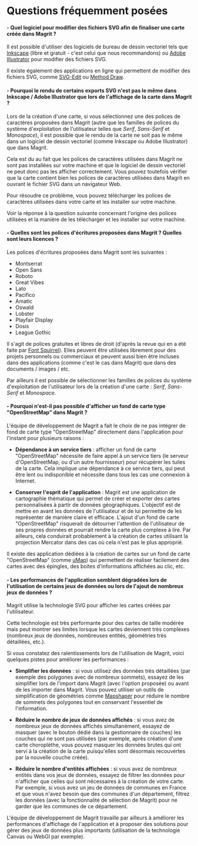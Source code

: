 # Questions fréquemment posées

#### - Quel logiciel pour modifier des fichiers SVG afin de finaliser une carte créée dans Magrit ?

Il est possible d'utiliser des logiciels de bureau de dessin vectoriel tels que [Inkscape](https://inkscape.org/) (libre et gratuit - c'est celui que nous recommandons)
ou [Adobe Illustrator](https://www.adobe.com/fr/products/illustrator.html) pour modifier des fichiers SVG.

Il existe également des applications en ligne qui permettent de modifier des fichiers SVG, comme [SVG-Edit](https://svg-edit.github.io/svgedit/) ou [Method Draw](https://editor.method.ac/).

#### - Pourquoi le rendu de certains exports SVG n'est pas le même dans Inkscape / Adobe Illustrator que lors de l'affichage de la carte dans Magrit ?

Lors de la création d'une carte, si vous sélectionnez une des polices de caractères proposées dans Magrit (autre que les familles de polices du système d'exploitation de l'utilisateur telles que *Serif*, *Sans-Serif* et *Monospace*),
il est possible que le rendu de la carte ne soit pas le même dans un logiciel de dessin vectoriel (comme Inkscape ou Adobe Illustrator) que dans Magrit.

Cela est du au fait que les polices de caractères utilisées dans Magrit ne sont pas installées sur votre machine et que le logiciel de dessin vectoriel ne peut donc pas les afficher correctement.
Vous pouvez toutefois vérifier que la carte contient bien les polices de caractères utilisées dans Magrit en ouvrant le fichier SVG dans un navigateur Web.

Pour résoudre ce problème, vous pouvez télécharger les polices de caractères utilisées dans votre carte et les installer sur votre machine.

Voir la réponse à la question suivante concernant l'origine des polices utilisées et la manière de les télécharger et les installer sur votre machine.

#### - Quelles sont les polices d'écritures proposées dans Magrit ? Quelles sont leurs licences ?

Les polices d'écritures proposées dans Magrit sont les suivantes :

- Montserrat
- Open Sans
- Roboto
- Great Vibes
- Lato
- Pacifico
- Amatic
- Oswald
- Lobster
- Playfair Display
- Dosis
- League Gothic

Il s'agit de polices gratuites et libres de droit (d'après la revue qui en a été faite par [Font Squirrel](https://www.fontsquirrel.com/)).
Elles peuvent être utilisées librement pour des projets personnels ou commerciaux et peuvent aussi bien être incluses dans des applications
(comme c'est le cas dans Magrit) que dans des documents / images / etc.

Par ailleurs il est possible de sélectionner les familles de polices du système d'exploitation de l'utilisateur lors de la création d'une carte : *Serif*, *Sans-Serif* et *Monospace*.

#### - Pourquoi n'est-il pas possible d'afficher un fond de carte type "OpenStreetMap" dans Magrit ?

L'équipe de développement de Magrit a fait le choix de ne pas intégrer de fond de carte type "OpenStreetMap" directement dans l'application pour l'instant pour plusieurs raisons :

- **Dépendance à un service tiers** : afficher un fond de carte "OpenStreetMap" nécessite de faire appel à un service tiers (le serveur d'OpenStreetMap, ou d'un autre fournisseur) pour récupérer les tuiles de la carte.
  Cela implique une dépendance à ce service tiers, qui peut être lent ou indisponible et nécessite dans tous les cas une connexion à Internet.

- **Conserver l'esprit de l'application** : Magrit est une application de cartographie thématique qui permet de créer et exporter des cartes personnalisées à partir de données géographiques.
  L'objectif est de mettre en avant les données de l'utilisateur et de lui permettre de les représenter de manière claire et efficace.
  L'ajout d'un fond de carte "OpenStreetMap" risquerait de détourner l'attention de l'utilisateur de ses propres données et pourrait rendre la carte plus complexe à lire.
  Par ailleurs, cela conduirait probablement à la création de cartes utilisant la projection Mercator dans des cas où cela n'est pas le plus approprié.

Il existe des application dédiées à la création de cartes sur un fond de carte "OpenStreetMap" (comme [uMap](https://umap.openstreetmap.fr/fr/))
qui permettent de réaliser facilement des cartes avec des épingles, des boites d'informations affichées au clic, etc.

#### - Les performances de l'application semblent dégradées lors de l'utilisation de certains jeux de données ou lors de l'ajout de nombreux jeux de données ?

Magrit utilise la technologie SVG pour afficher les cartes créées par l'utilisateur.

Cette technologie est très performante pour des cartes de taille modérée mais peut montrer ses limites lorsque les cartes deviennent très complexes (nombreux jeux de données, nombreuses entités, géométries très détaillées, etc.).

Si vous constatez des ralentissements lors de l'utilisation de Magrit, voici quelques pistes pour améliorer les performances :

- **Simplifier les données** : si vous utilisez des données très détaillées (par exemple des polygones avec de nombreux sommets), essayez de les simplifier lors de l'import dans Magrit (avec l'option proposée) ou avant de les importer dans Magrit.
  Vous pouvez utiliser un outils de simplification de géométries comme [Mapshaper](https://mapshaper.org/) pour réduire le nombre de sommets des polygones tout en conservant l'essentiel de l'information.

- **Réduire le nombre de jeux de données affichés** : si vous avez de nombreux jeux de données affichés simultanément, essayez de masquer (avec le bouton dédié dans la gestionnaire de couches)
  les couches qui ne sont pas utilisées (par exemple, après création d'une carte choroplèthe, vous pouvez masquer les données brutes qui ont servi à la création de la carte puisqu'elles sont désormais recouvertes par la nouvelle couche créée).

- **Réduire le nombre d'entités affichées** : si vous avez de nombreux entités dans vos jeux de données, essayez de filtrer les données pour n'afficher que celles qui sont nécessaires à la création de votre carte.
  Par exemple, si vous avez un jeu de données de communes en France et que vous n'avez besoin que des communes d'un département, filtrez les données (avec la fonctionnalité de sélection de Magrit) pour ne garder que les communes de ce département.

L'équipe de développement de Magrit travaille par ailleurs à améliorer les performances d'affichage de l'application et à proposer des solutions pour gérer des jeux de données plus importants (utilisation de la technologie Canvas ou WebGl par exemple).

